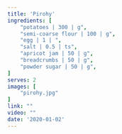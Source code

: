 ```yaml
---
title: 'Pirohy'
ingredients: [
    "potatoes | 300 | g",
    "semi-coarse flour | 100 | g",
    "egg | 1 | ",
    "salt | 0.5 | ts",
    "apricot jam | 50 | g",
    "breadcrumbs | 50 | g",
    "powder sugar | 50 | g",
]
serves: 2
images: [
    "pirohy.jpg"
]
link: ""
video: ""
date: '2020-01-02'
---
```


